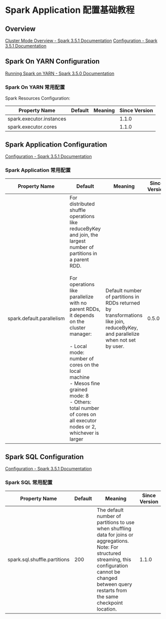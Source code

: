 # Spark Application 配置基础教程

## Overview

[Cluster Mode Overview - Spark 3.5.1 Documentation](https://spark.apache.org/docs/latest/cluster-overview.html)
[Configuration - Spark 3.5.1 Documentation](https://spark.apache.org/docs/latest/configuration.html)

## Spark On YARN Configuration

[Running Spark on YARN - Spark 3.5.0 Documentation](https://spark.apache.org/docs/latest/running-on-yarn.html#spark-properties)

### Spark On YARN 常用配置

Spark Resources Configuration:

| Property Name            | Default | Meaning | Since Version |
| ------------------------ | ------- | ------- | ------------- |
| spark.executor.instances |         |         | 1.1.0         |
| spark.executor.cores     |         |         | 1.1.0         |

## Spark Application Configuration

[Configuration - Spark 3.5.1 Documentation](https://spark.apache.org/docs/latest/configuration.html)

### Spark Application 常用配置

| Property Name             | Default                                                                                                                                                                                                                                                                                                                                                                                         | Meaning                                                                                                                        | Since Version |
| ------------------------- | ----------------------------------------------------------------------------------------------------------------------------------------------------------------------------------------------------------------------------------------------------------------------------------------------------------------------------------------------------------------------------------------------- | ------------------------------------------------------------------------------------------------------------------------------ | ------------- |
| spark.default.parallelism | For distributed shuffle operations like reduceByKey and join, the largest number of partitions in a parent RDD. <br><br>For operations like parallelize with no parent RDDs, it depends on the cluster manager: <br><br>- Local mode: number of cores on the local machine <br>- Mesos fine grained mode: 8 <br>- Others: total number of cores on all executor nodes or 2, whichever is larger | Default number of partitions in RDDs returned by transformations like join, reduceByKey, and parallelize when not set by user. | 0.5.0         |

## Spark SQL Configuration

[Configuration - Spark 3.5.1 Documentation](https://spark.apache.org/docs/latest/configuration.html#spark-sql)

### Spark SQL 常用配置

| Property Name                | Default | Meaning                                                                                                                                                                                                               | Since Version |
| ---------------------------- | ------- | --------------------------------------------------------------------------------------------------------------------------------------------------------------------------------------------------------------------- | ------------- |
| spark.sql.shuffle.partitions | 200     | The default number of partitions to use when shuffling data for joins or aggregations. Note: For structured streaming, this configuration cannot be changed between query restarts from the same checkpoint location. | 1.1.0 <br>    |
